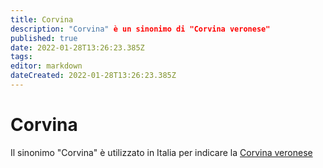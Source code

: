 ```yaml
---
title: Corvina
description: "Corvina" è un sinonimo di "Corvina veronese"
published: true
date: 2022-01-28T13:26:23.385Z
tags: 
editor: markdown
dateCreated: 2022-01-28T13:26:23.385Z
---
```


# Corvina

Il sinonimo "Corvina" è utilizzato in Italia per indicare la [Corvina veronese](/vitigni/Italia/bacca-nera/corvina-veronese)